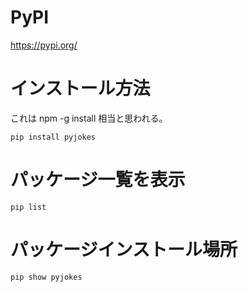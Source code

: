 # PyPI

https://pypi.org/

# インストール方法

これは npm -g install 相当と思われる。

```
pip install pyjokes
```

# パッケージ一覧を表示

```
pip list
```

# パッケージインストール場所

```
pip show pyjokes
```
